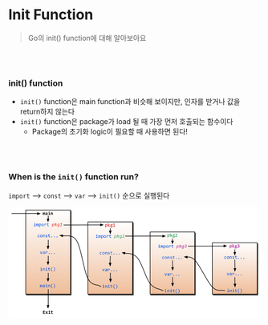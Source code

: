 # Init Function

> Go의 init() function에 대해 알아보아요

<br>

<br>

### init() function

- `init()` function은 main function과 비슷해 보이지만, 인자를 받거나 값을 return하지 않는다
- `init()` function은 package가 load 될 때 가장 먼저 호출되는 함수이다
  - Package의 초기화 logic이 필요할 때 사용하면 된다!

<br>

<br>

### When is the `init()` function run?

`import` --> `const` --> `var` --> `init()` 순으로 실행된다

![](../../images/go_init_function.png)

